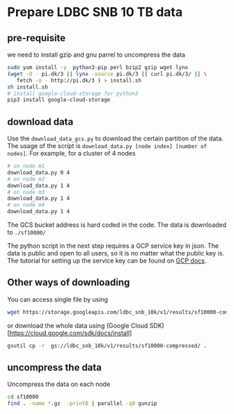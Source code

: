 # Prepare LDBC SNB 10 TB data

## pre-requisite
we need to install gzip and gnu parrel to uncompress the data
```sh
sudo yum install -y  python3-pip perl bzip2 gzip wget lynx
(wget -O - pi.dk/3 || lynx -source pi.dk/3 || curl pi.dk/3/ || \
   fetch -o - http://pi.dk/3 ) > install.sh
sh install.sh
# install google-cloud-storage for python3
pip3 install google-cloud-storage
```

## download data
Use the `download_data_gcs.py` to download the certain partition of the data. The usage of the script is `download_data.py [node index] [number of nodes]`. For example, for a cluster of 4 nodes
```sh
# on node m1
download_data.py 0 4
# on node m2
download_data.py 1 4
# on node m3
download_data.py 1 4
# on node m4
download_data.py 1 4
```
The GCS bucket address is hard coded in the code. The data is downloaded to `./sf10000/`

The python script in the next step requires a GCP service key in json. The data is public and open to all users, so it is no matter what the public key is. The tutorial for setting up the service key can be found on [GCP docs](https://cloud.google.com/docs/authentication/getting-started).

## Other ways of downloading
You can access single file by using 
```sh
wget https://storage.googleapis.com/ldbc_snb_10k/v1/results/sf10000-compressed/runs/20210713_203448/social_network/csv/bi/composite-projected-fk/deletes/dynamic/Comment/batch_id%3D2012-11-29/part-00000-e89742bf-096f-44c5-88e5-aa3822fbff75.c000.csv.gz
```
or download the whole data using (Google Cloud SDK)[https://cloud.google.com/sdk/docs/install]
```sh
gsutil cp -r  gs://ldbc_snb_10k/v1/results/sf10000-compressed/ .  
```

## uncompress the data
Uncompress the data on each node
```sh
cd sf10000
find . -name *.gz  -print0 | parallel -q0 gunzip 
```